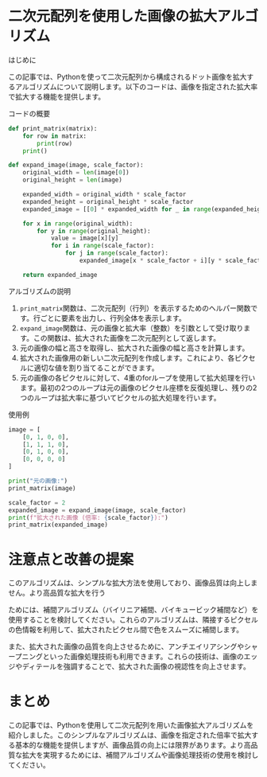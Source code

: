 # 二次元配列を使用した画像の拡大アルゴリズム

はじめに

この記事では、Pythonを使って二次元配列から構成されるドット画像を拡大するアルゴリズムについて説明します。以下のコードは、画像を指定された拡大率で拡大する機能を提供します。

コードの概要

```python
def print_matrix(matrix):
    for row in matrix:
        print(row)
    print()

def expand_image(image, scale_factor):
    original_width = len(image[0])
    original_height = len(image)

    expanded_width = original_width * scale_factor
    expanded_height = original_height * scale_factor
    expanded_image = [[0] * expanded_width for _ in range(expanded_height)]

    for x in range(original_width):
        for y in range(original_height):
            value = image[x][y]
            for i in range(scale_factor):
                for j in range(scale_factor):
                    expanded_image[x * scale_factor + i][y * scale_factor + j] = value

    return expanded_image
```

アルゴリズムの説明

1. `print_matrix`関数は、二次元配列（行列）を表示するためのヘルパー関数です。行ごとに要素を出力し、行列全体を表示します。
2. `expand_image`関数は、元の画像と拡大率（整数）を引数として受け取ります。この関数は、拡大された画像を二次元配列として返します。
3. 元の画像の幅と高さを取得し、拡大された画像の幅と高さを計算します。
4. 拡大された画像用の新しい二次元配列を作成します。これにより、各ピクセルに適切な値を割り当てることができます。
5. 元の画像の各ピクセルに対して、4重のforループを使用して拡大処理を行います。最初の2つのループは元の画像のピクセル座標を反復処理し、残りの2つのループは拡大率に基づいてピクセルの拡大処理を行います。

使用例

```python
image = [
    [0, 1, 0, 0],
    [1, 1, 1, 0],
    [0, 1, 0, 0],
    [0, 0, 0, 0]
]

print("元の画像:")
print_matrix(image)

scale_factor = 2
expanded_image = expand_image(image, scale_factor)
print(f"拡大された画像 (倍率: {scale_factor}):")
print_matrix(expanded_image)
```

# 注意点と改善の提案

このアルゴリズムは、シンプルな拡大方法を使用しており、画像品質は向上しません。より高品質な拡大を行う

ためには、補間アルゴリズム（バイリニア補間、バイキュービック補間など）を使用することを検討してください。これらのアルゴリズムは、隣接するピクセルの色情報を利用して、拡大されたピクセル間で色をスムーズに補間します。

また、拡大された画像の品質を向上させるために、アンチエイリアシングやシャープニングといった画像処理技術も利用できます。これらの技術は、画像のエッジやディテールを強調することで、拡大された画像の視認性を向上させます。

# まとめ

この記事では、Pythonを使用して二次元配列を用いた画像拡大アルゴリズムを紹介しました。このシンプルなアルゴリズムは、画像を指定された倍率で拡大する基本的な機能を提供しますが、画像品質の向上には限界があります。より高品質な拡大を実現するためには、補間アルゴリズムや画像処理技術の使用を検討してください。